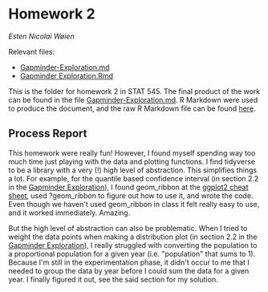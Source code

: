 # Homework 2
*Esten Nicolai Wøien*

Relevant files:

* [Gapminder-Exploration.md](Gapminder-Exploration.md)
* [Gapminder Exploration.Rmd](Gapminder%20Exploration.Rmd)

This is the folder for homework 2 in STAT 545. The final product of the work can be found in the file [Gapminder-Exploration.md](Gapminder-Exploration.md). R Markdown were used to produce the document, and the raw R Markdown file can be found [here](Gapminder%20Exploration.Rmd).

## Process Report

This homework were really fun! However, I found myself spending way too much time just playing with the data and plotting functions. I find tidyverse to be a library with a very (!) high level of abstraction. This simplifies things a lot. For example, for the quantile based confidence interval (in section 2.2 in the [Gapminder Exploration](Gapminder-Exploration.md)), I found geom_ribbon at the [ggplot2 cheat sheet](https://www.rstudio.com/wp-content/uploads/2015/03/ggplot2-cheatsheet.pdf), used ?geom_ribbon to figure out how to use it, and wrote the code. Even though we haven't used geom_ribbon in class it felt really easy to use, and it worked immediately. Amazing.

But the high level of abstraction can also be problematic. When I tried to weight the data points when making a distribution plot (in section 2.2 in the [Gapminder Exploration](Gapminder-Exploration.md)), I really struggled with converting the population to a proportional population for a given year (i.e. "population" that sums to 1). Because I'm still in the experimentation phase, it didn't occur to me that I needed to group the data by year before I could sum the data for a given year. I finally figured it out, see the said section for my solution. 
